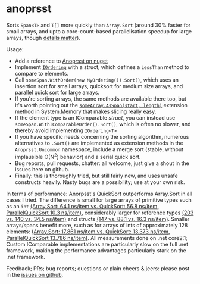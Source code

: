 # anoprsst
Sorts `Span<T>` and `T[]` more quickly than `Array.Sort` (around 30% faster for small arrays, and upto a core-count-based parallelisation speedup for large arrays, though [details matter](https://github.com/EamonNerbonne/anoprsst/blob/078a501558a72c1ee6936aec7a98719d437c1f44/results-1.0-netcore2.2.txt)).

Usage:  

 - Add a reference to [Anoprsst on nuget](https://www.nuget.org/packages/Anoprsst/)
 - Implement [`IOrdering`](https://github.com/EamonNerbonne/anoprsst/blob/51e9b4e065ac1ae1cdea88a0c95f3b21ceb69284/src/Anoprsst/OrderedAlgorithms.cs#L8)
with a struct, which defines a `LessThan` method to compare to elements.
 - Call `someSpan.WithOrder(new MyOrdering()).Sort()`, which uses an insertion sort for small arrays, quicksort for medium size arrays, and parallel quick sort for large arrays.
 - If you're sorting arrays, the same methods are available there too, but it's worth pointing out the [`someArray.AsSpan(start, length)`](https://docs.microsoft.com/en-gb/dotnet/api/system.memoryextensions.asspan) extension method in System.Memory that makes
   slicing really easy.
 - If the element type is an IComparable *struct*, you can instead use `someSpan.WithIComparableOrder().Sort()`, which is often no slower, and thereby avoid implementing `IOrdering<T>`
 - If you have specific needs concerning the sorting algorithm, numerous alternatives to `.Sort()` are implemented as extension 
   methods in the `Anoprsst.Uncommon` namespace, include a merge sort (stable, without implausible O(N<sup>2</sup>) behavior) and a serial quick sort.
 - Bug reports, pull requests, chatter: all welcome, just give a shout in the issues here on github.
 - Finally: this is thoroughly tried, but still fairly new, and uses unsafe constructs heavily. Nasty bugs are a possibility; use at your own risk.
 
 
In terms of performance: Anorpsst's QuickSort outperforms Array.Sort in all cases I tried.  The difference is small for large arrays of primitive types such as an `int` [(Array.Sort: 64.1 ns/item vs. QuickSort: 56.8 ns/item, ParallelQuickSort 10.3 ns/item)](https://github.com/EamonNerbonne/anoprsst/blob/078a501558a72c1ee6936aec7a98719d437c1f44/results-1.0-netcore2.2.txt#L936), considerably larger for reference types [(203 vs. 140 vs. 34.5 ns/item)](https://github.com/EamonNerbonne/anoprsst/blob/078a501558a72c1ee6936aec7a98719d437c1f44/results-1.0-netcore2.2.txt#L1044) and structs [(147 vs. 88.1 vs. 16.3 ns/item)](https://github.com/EamonNerbonne/anoprsst/blob/078a501558a72c1ee6936aec7a98719d437c1f44/results-1.0-netcore2.2.txt#L1032).  Smaller arrays/spans benefit more, such as for arrays of ints of approximately 128 elements: [(Array.Sort: 17.861 ns/item vs. QuickSort: 13.373 ns/item, ParallelQuickSort 13.786 ns/item)](https://github.com/EamonNerbonne/anoprsst/blob/078a501558a72c1ee6936aec7a98719d437c1f44/results-1.0-netcore2.2.txt#L138).  All measurements done on .net core2.1; Custom IComparable implementations are particularly slow on the full .net framework, making the performance advantages particularly stark on the .net framework.

Feedback; PRs; bug reports; questions or plain cheers & jeers: please post in the [issues on github](https://github.com/EamonNerbonne/anoprsst/issues).
